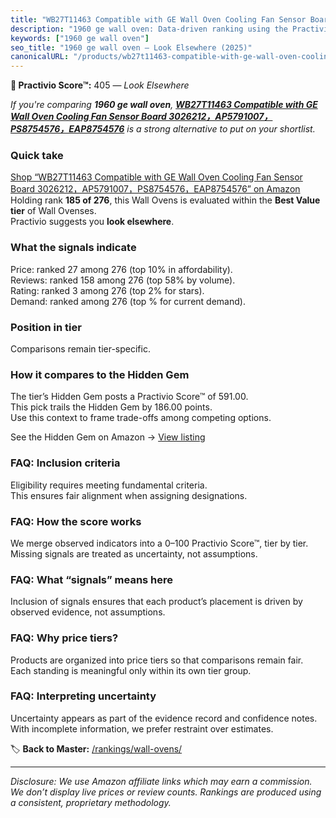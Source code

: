 ```yaml
---
title: "WB27T11463 Compatible with GE Wall Oven Cooling Fan Sensor Board 3026212，AP5791007，PS8754576，EAP8754576"
description: "1960 ge wall oven: Data-driven ranking using the Practivio Score™. Positioned by quality, value, demand, findability, momentum."
keywords: ["1960 ge wall oven"]
seo_title: "1960 ge wall oven — Look Elsewhere (2025)"
canonicalURL: "/products/wb27t11463-compatible-with-ge-wall-oven-cooling-fan-sensor-board-3026212ap5791007ps8754576eap8754576-B0DNS7MXGL/"
---
```


**🚫 Practivio Score™:** 405 — _Look Elsewhere_


*If you're comparing **1960 ge wall oven**, **[WB27T11463 Compatible with GE Wall Oven Cooling Fan Sensor Board 3026212，AP5791007，PS8754576，EAP8754576](https://www.amazon.com/dp/B0DNS7MXGL?tag=practivio-20)** is a strong alternative to put on your shortlist.*
### Quick take
[Shop “WB27T11463 Compatible with GE Wall Oven Cooling Fan Sensor Board 3026212，AP5791007，PS8754576，EAP8754576” on Amazon](https://www.amazon.com/dp/B0DNS7MXGL?tag=practivio-20)
Holding rank **185 of 276**, this Wall Ovens is evaluated within the **Best Value tier** of Wall Ovenses.  
Practivio suggests you **look elsewhere**.

### What the signals indicate
Price: ranked 27 among 276 (top 10% in affordability).  
Reviews: ranked 158 among 276 (top 58% by volume).  
Rating: ranked 3 among 276 (top 2% for stars).  
Demand: ranked  among 276 (top % for current demand).

### Position in tier
Comparisons remain tier-specific.

### How it compares to the Hidden Gem
The tier’s Hidden Gem posts a Practivio Score™ of 591.00.  
This pick trails the Hidden Gem by 186.00 points.  
Use this context to frame trade-offs among competing options.  

See the Hidden Gem on Amazon → [View listing](https://www.amazon.com/dp/B0D1CXL52G?tag=practivio-20)

### FAQ: Inclusion criteria
Eligibility requires meeting fundamental criteria.  
This ensures fair alignment when assigning designations.

### FAQ: How the score works
We merge observed indicators into a 0–100 Practivio Score™, tier by tier.  
Missing signals are treated as uncertainty, not assumptions.

### FAQ: What “signals” means here
Inclusion of signals ensures that each product’s placement is driven by observed evidence, not assumptions.

### FAQ: Why price tiers?
Products are organized into price tiers so that comparisons remain fair.  
Each standing is meaningful only within its own tier group.

### FAQ: Interpreting uncertainty
Uncertainty appears as part of the evidence record and confidence notes.  
With incomplete information, we prefer restraint over estimates.


🏷️ **Back to Master:** [/rankings/wall-ovens/](/rankings/wall-ovens/)

---
_Disclosure: We use Amazon affiliate links which may earn a commission. We don’t display live prices or review counts. Rankings are produced using a consistent, proprietary methodology._
